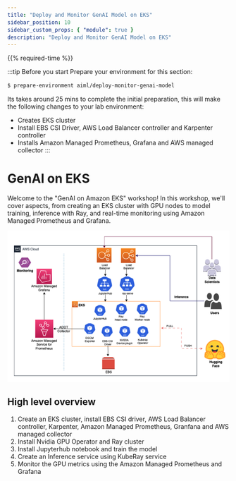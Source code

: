 ```yaml
---
title: "Deploy and Monitor GenAI Model on EKS"
sidebar_position: 10
sidebar_custom_props: { "module": true }
description: "Deploy and Monitor GenAI Model on EKS"
---
```



{{% required-time %}}

:::tip Before you start
Prepare your environment for this section:

```bash timeout=1800 wait=30
$ prepare-environment aiml/deploy-monitor-genai-model
```

Its takes around 25 mins to complete the initial preparation, this will make the following changes to your lab environment:

 - Creates EKS cluster 
 - Install EBS CSI Driver, AWS Load Balancer controller and Karpenter controller
 - Installs Amazon Managed Prometheus, Grafana and AWS managed collector
:::


# GenAI on EKS 

Welcome to the "GenAI on Amazon EKS" workshop! In this workshop, we'll cover aspects, from creating an EKS cluster with GPU nodes to model training, inference with Ray, and real-time monitoring using Amazon Managed Prometheus and Grafana.

![Build Model](./assets/GenAI-on-EKS.png)


## High level overview 

 1. Create an EKS cluster, install EBS CSI driver, AWS Load Balancer controller, Karpenter, Amazon Managed Prometheus, Granfana and AWS managed collector
 2. Install Nvidia GPU Operator and Ray cluster 
 2. Install Jupyterhub notebook and train the model
 4. Create an Inference service using KubeRay service
 5. Monitor the GPU metrics using the Amazon Managed Prometheus and Grafana 

